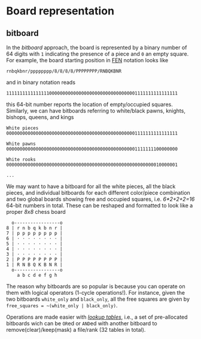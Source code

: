 # Board representation

## bitboard

In the _bitboard_ approach, the board is represented by a binary number of 64 digits with `1` indicating the presence of a piece and `0` an empty square. For example, the board starting position in [FEN](https://en.wikipedia.org/wiki/Forsyth–Edwards_Notation) notation looks like

```
rnbqkbnr/pppppppp/8/8/8/8/PPPPPPPP/RNBQKBNR
```

and in binary notation reads

```
1111111111111111000000000000000000000000000000001111111111111111
```

this 64-bit number reports the location of empty/occupied squares. Similarly, we can have bitboards referring to white/black pawns, knights, bishops, queens, and kings

```
White pieces
0000000000000000000000000000000000000000000000001111111111111111

White pawns
0000000000000000000000000000000000000000000000001111111100000000

White rooks
0000000000000000000000000000000000000000000000000000000010000001

...
```

We may want to have a bitboard for all the white pieces, all the black pieces, and individual bitboards for each different color/piece combination and two global boards showing free and occupied squares, i.e. _6*2+2+2=16_ 64-bit numbers in total. These can be reshaped and formatted to look like a proper _8x8_ chess board

```
  o-----------------o
8 | r n b q k b n r |
7 | p p p p p p p p |
6 | ⋅ ⋅ ⋅ ⋅ ⋅ ⋅ ⋅ ⋅ |
5 | ⋅ ⋅ ⋅ ⋅ ⋅ ⋅ ⋅ ⋅ |
4 | ⋅ ⋅ ⋅ ⋅ ⋅ ⋅ ⋅ ⋅ |
3 | ⋅ ⋅ ⋅ ⋅ ⋅ ⋅ ⋅ ⋅ |
2 | P P P P P P P P |
1 | R N B Q K B N R |
  o-----------------o
    a b c d e f g h
```

The reason why bitboards are so popular is because you can operate on them with logical operators (1-cycle operations!). For instance, given the two bitboards `white_only` and `black_only`, all the free squares are given by `free_squares = ~(white_only | black_only)`.

Operations are made easier with [_lookup tables_](http://pages.cs.wisc.edu/~psilord/blog/data/chess-pages/physical.html), i.e., a set of pre-allocated bitboards wich can be `OR`ed or `AND`ed with another bitboard to remove(clear)/keep(mask) a file/rank (32 tables in total).